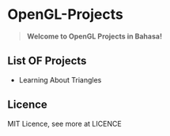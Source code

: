 # OpenGL-Projects

> **Welcome to OpenGL Projects in Bahasa!**

## List OF Projects
- Learning About Triangles

## Licence
MIT Licence, see more at LICENCE